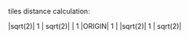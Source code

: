 

tiles distance calculation:

|sqrt(2)|  1   | sqrt(2)|
|    1  |ORIGIN| 1      |
|sqrt(2)|  1   | sqrt(2)|
